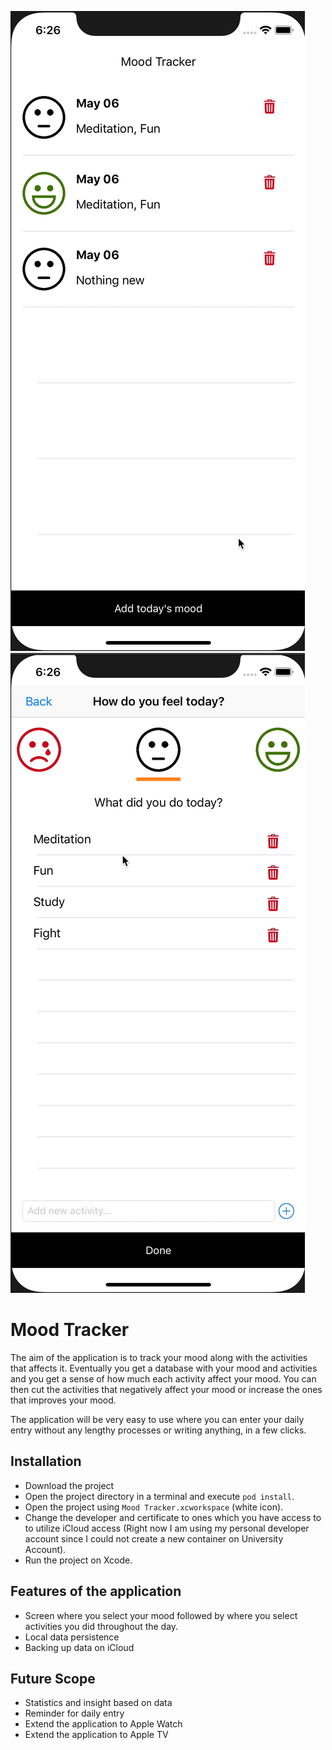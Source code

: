 ![Homepage](https://github.com/avin-sharma/Mood-Tracker/blob/master/mt_homepage.png)
![Activity Page](https://github.com/avin-sharma/Mood-Tracker/blob/master/my_activitypage.png)
#  Mood Tracker

The aim of the application is to track your mood along with the activities that affects it. Eventually you get a database with your mood and activities and you get a sense of how much each activity affect your mood. You can then cut the activities that negatively affect your mood or increase the ones that improves your mood. 

The application will be very easy to use where you can enter your daily entry without any lengthy processes or writing anything, in a few clicks.

## Installation
- Download the project
- Open the project directory in a terminal and execute `pod install`.
- Open the project using `Mood Tracker.xcworkspace` (white icon).
- Change the developer and certificate to ones which you have access to to utilize iCloud access (Right now I am using my personal developer account since I could not create a new container on University Account).
- Run the project on Xcode.

## Features of the application

- Screen where you select your mood followed by where you select activities you did throughout the day.
- Local data persistence
- Backing up data on iCloud

## Future Scope

- Statistics and insight based on data
- Reminder for daily entry
- Extend the application to Apple Watch
- Extend the application to Apple TV
